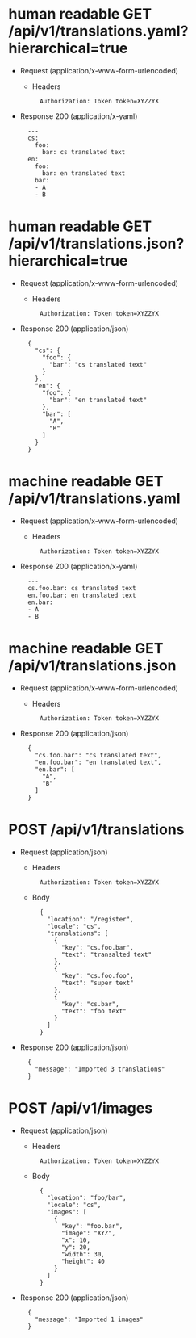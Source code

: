# human readable GET /api/v1/translations.yaml?hierarchical=true

+ Request (application/x-www-form-urlencoded)

    + Headers

            Authorization: Token token=XYZZYX

+ Response 200 (application/x-yaml)

        ---
        cs:
          foo:
            bar: cs translated text
        en:
          foo:
            bar: en translated text
          bar:
          - A
          - B



# human readable GET /api/v1/translations.json?hierarchical=true

+ Request (application/x-www-form-urlencoded)

    + Headers

            Authorization: Token token=XYZZYX

+ Response 200 (application/json)

        {
          "cs": {
            "foo": {
              "bar": "cs translated text"
            }
          },
          "en": {
            "foo": {
              "bar": "en translated text"
            },
            "bar": [
              "A",
              "B"
            ]
          }
        }

# machine readable GET /api/v1/translations.yaml

+ Request (application/x-www-form-urlencoded)

    + Headers

            Authorization: Token token=XYZZYX

+ Response 200 (application/x-yaml)

        ---
        cs.foo.bar: cs translated text
        en.foo.bar: en translated text
        en.bar:
        - A
        - B



# machine readable GET /api/v1/translations.json

+ Request (application/x-www-form-urlencoded)

    + Headers

            Authorization: Token token=XYZZYX

+ Response 200 (application/json)

        {
          "cs.foo.bar": "cs translated text",
          "en.foo.bar": "en translated text",
          "en.bar": [
            "A",
            "B"
          ]
        }

# POST /api/v1/translations

+ Request (application/json)

    + Headers

            Authorization: Token token=XYZZYX

    + Body

            {
              "location": "/register",
              "locale": "cs",
              "translations": [
                {
                  "key": "cs.foo.bar",
                  "text": "transalted text"
                },
                {
                  "key": "cs.foo.foo",
                  "text": "super text"
                },
                {
                  "key": "cs.bar",
                  "text": "foo text"
                }
              ]
            }

+ Response 200 (application/json)

        {
          "message": "Imported 3 translations"
        }

# POST /api/v1/images

+ Request (application/json)

    + Headers

            Authorization: Token token=XYZZYX

    + Body

            {
              "location": "foo/bar",
              "locale": "cs",
              "images": [
                {
                  "key": "foo.bar",
                  "image": "XYZ",
                  "x": 10,
                  "y": 20,
                  "width": 30,
                  "height": 40
                }
              ]
            }

+ Response 200 (application/json)

        {
          "message": "Imported 1 images"
        }

